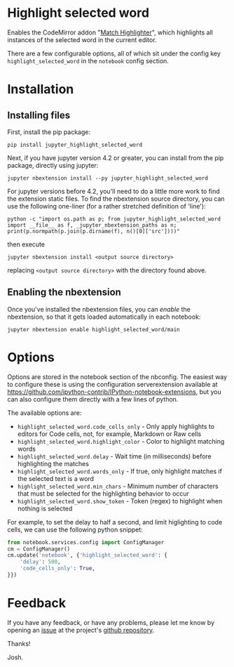 Highlight selected word
=======================

Enables the CodeMirror addon "[Match Highlighter]", which highlights all
instances of the selected word in the current editor.

[Match Highlighter]: https://codemirror.net/demo/matchhighlighter.html

There are a few configurable options, all of which sit under the config key
`highlight_selected_word` in the `notebook` config section.


Installation
============


Installing files
----------------

First, install the pip package:

```
pip install jupyter_highlight_selected_word
```

Next, if you have jupyter version 4.2 or greater, you can install from the pip
package, directly using jupyter:

```
jupyter nbextension install --py jupyter_highlight_selected_word
```

For jupyter versions before 4.2, you'll need to do a little more work to find
the extension static files. To find the nbextension source directory, you can
use the following one-liner (for a rather stretched definition of 'line'):

```
python -c "import os.path as p; from jupyter_highlight_selected_word import __file__ as f, _jupyter_nbextension_paths as n; print(p.normpath(p.join(p.dirname(f), n()[0]['src'])))"
```

then execute

```
jupyter nbextension install <output source directory>
```

replacing `<output source directory>` with the directory found above.


Enabling the nbextension
------------------------

Once you've installed the nbextension files, you can _enable_ the nbextension,
so that it gets loaded automatically in each notebook:

```
jupyter nbextension enable highlight_selected_word/main
```


Options
=======

Options are stored in the notebook section of the nbconfig.
The easiest way to configure these is using the configuration serverextension
available at https://github.com/ipython-contrib/IPython-notebook-extensions,
but you can also configure them directly with a few lines of python.

The available options are:

* `highlight_selected_word.code_cells_only` - Only apply highlights to editors
  for Code cells, not, for example, Markdown or Raw cells
* `highlight_selected_word.highlight_color` - Color to highlight matching words
* `highlight_selected_word.delay` - Wait time (in milliseconds) before
  highlighting the matches
* `highlight_selected_word.words_only` - If true, only highlight matches if the
  selected text is a word
* `highlight_selected_word.min_chars` - Minimum number of characters that must
  be selected for the highlighting behavior to occur
* `highlight_selected_word.show_token` - Token (regex) to highlight when
  nothing is selected

For example, to set the delay to half a second, and limit higlighting to code
cells, we can use the following python snippet:

```python
from notebook.services.config import ConfigManager
cm = ConfigManager()
cm.update('notebook', {'highlight_selected_word': {
    'delay': 500,
    'code_cells_only': True,
}})
```


Feedback
========

If you have any feedback, or have any problems, please let me know by opening
an [issue] at the project's [github repository].

[issue]: https://github.com/jcb91/jupyter_highlight_selected_word/issues
[github repository]: https://github.com/jcb91/jupyter_highlight_selected_word

Thanks!

Josh.
